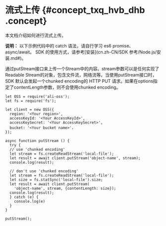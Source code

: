 # 流式上传 {#concept_txq_hvb_dhb .concept}

本文档介绍如何进行流式上传。

**说明：** 以下示例代码中的 catch 语法，请自行学习 es6 promise、async/await。 SDK 的使用方式，请参考[安装](cn.zh-CN/SDK 参考/Node.js/安装.md#)。

通过putStream接口来上传一个Stream中的内容。stream参数可以是任何实现了Readable Stream的对象，包含文件流，网络流等。当使用putStream接口时，SDK 默认会发起一个chunked encoding的 HTTP PUT 请求。如果在options指定了contentLength参数，则不会使用chunked encoding。

```language-js
let OSS = require('ali-oss');
let fs = require('fs');

let client = new OSS({
  region: '<Your region>',
  accessKeyId: '<Your AccessKeyId>',
  accessKeySecret: '<Your AccessKeySecret>',
  bucket: '<Your bucket name>'，
});

async function putStream () {
  try {
  // use 'chunked encoding'
  let stream = fs.createReadStream('local-file');
  let result = await client.putStream('object-name', stream);
  console.log(result);

  // don't use 'chunked encoding'
  let stream = fs.createReadStream('local-file');
  let size = fs.statSync('local-file').size;
  let result = await client.putStream(
    'object-name', stream, {contentLength: size});
  console.log(result);
  } catch (e) {
    console.log(e)
  }
}

putStream();

```

